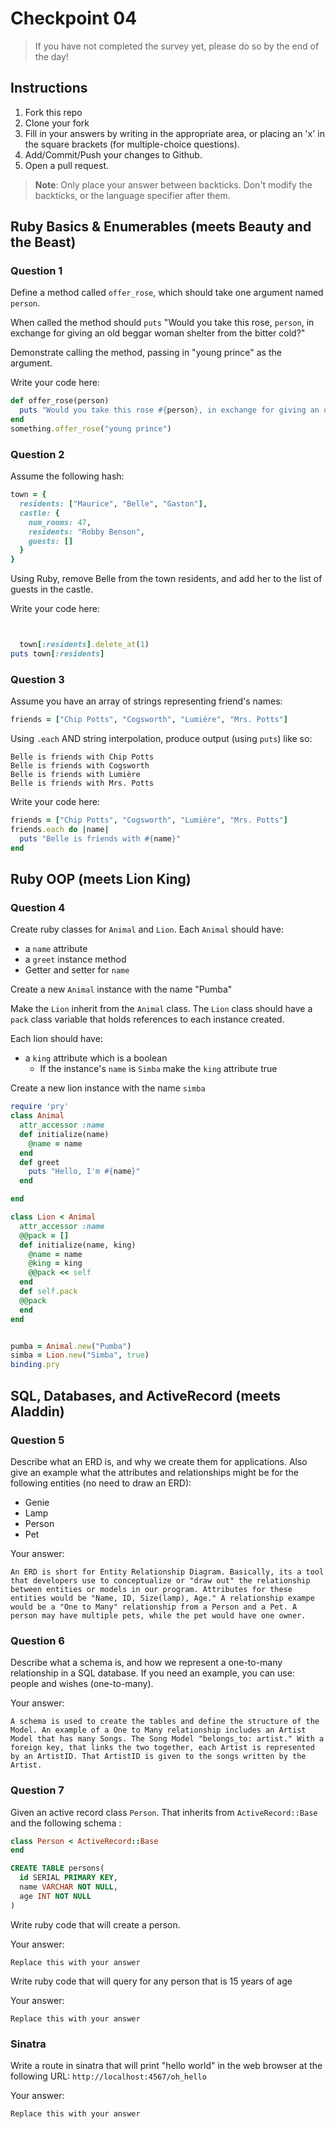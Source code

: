 # Checkpoint 04

> If you have not completed the survey yet,
please do so by the end of the day!

## Instructions

1. Fork this repo
2. Clone your fork
3. Fill in your answers by writing in the appropriate area, or placing an 'x' in
the square brackets (for multiple-choice questions).
4. Add/Commit/Push your changes to Github.
5. Open a pull request.

> **Note**: Only place your answer between backticks. Don't modify the backticks,
or the language specifier after them.

## Ruby Basics & Enumerables (meets Beauty and the Beast)

### Question 1

Define a method called `offer_rose`, which should take one argument named `person`.

When called the method should `puts` "Would you take this rose, `person`, in exchange for giving an old beggar woman shelter from the bitter cold?"

Demonstrate calling the method, passing in "young prince" as the argument.

Write your code here:
```ruby
def offer_rose(person)
  puts "Would you take this rose #{person}, in exchange for giving an old beggar woman shelter from the bitter cold?"
end
something.offer_rose("young prince")

```

### Question 2

Assume the following hash:

```ruby
town = {
  residents: ["Maurice", "Belle", "Gaston"],
  castle: {
    num_rooms: 47,
    residents: "Robby Benson",
    guests: []
  }
}
```

Using Ruby, remove Belle from the town residents, and
add her to the list of guests in the castle.

Write your code here:
```ruby


  town[:residents].delete_at(1)
puts town[:residents]


```

### Question 3

Assume you have an array of strings representing friend's names:

```ruby
friends = ["Chip Potts", "Cogsworth", "Lumière", "Mrs. Potts"]
```

Using `.each` AND string interpolation, produce output (using `puts`) like so:

```
Belle is friends with Chip Potts
Belle is friends with Cogsworth
Belle is friends with Lumière
Belle is friends with Mrs. Potts
```

Write your code here:
```ruby
friends = ["Chip Potts", "Cogsworth", "Lumière", "Mrs. Potts"]
friends.each do |name|
  puts "Belle is friends with #{name}"
end
```
## Ruby OOP (meets Lion King)

### Question 4

Create ruby classes for `Animal` and `Lion`.
Each `Animal` should have:

- a `name` attribute
- a `greet` instance method
- Getter and setter for `name`

Create a new `Animal` instance with the name "Pumba"

Make the `Lion` inherit from the `Animal` class.
The `Lion` class should have a `pack` class variable that holds references to each instance created.

Each lion should have:
- a `king` attribute which is a boolean
  - If the instance's `name` is `Simba` make the `king` attribute true

Create a new lion instance with the name `simba`

```ruby
require 'pry'
class Animal
  attr_accessor :name
  def initialize(name)
    @name = name
  end
  def greet
    puts "Hello, I'm #{name}"
  end

end

class Lion < Animal
  attr_accessor :name
  @@pack = []
  def initialize(name, king)
    @name = name
    @king = king
    @@pack << self
  end
  def self.pack
  @@pack
  end
end


pumba = Animal.new("Pumba")
simba = Lion.new("Simba", true)
binding.pry
```

## SQL, Databases, and ActiveRecord (meets Aladdin)

### Question 5

Describe what an ERD is, and why we create them for applications. Also give an
example what the attributes and relationships might be for the following
entities (no need to draw an ERD):
* Genie
* Lamp
* Person
* Pet

Your answer:
```
An ERD is short for Entity Relationship Diagram. Basically, its a tool that developers use to conceptualize or "draw out" the relationship between entities or models in our program. Attributes for these entities would be "Name, ID, Size(lamp), Age." A relationship exampe would be a "One to Many" relationship from a Person and a Pet. A person may have multiple pets, while the pet would have one owner.
```

### Question 6

Describe what a schema is, and how we represent a one-to-many relationship in a
SQL database. If you need an example, you can use: people and wishes
(one-to-many).

Your answer:
```
A schema is used to create the tables and define the structure of the Model. An example of a One to Many relationship includes an Artist Model that has many Songs. The Song Model "belongs_to: artist." With a foreign key, that links the two together, each Artist is represented by an ArtistID. That ArtistID is given to the songs written by the Artist.
```

### Question 7

Given an active record class `Person`. That inherits from `ActiveRecord::Base` and the following schema :
```ruby
class Person < ActiveRecord::Base
end
```

```sql
CREATE TABLE persons(
  id SERIAL PRIMARY KEY,
  name VARCHAR NOT NULL,
  age INT NOT NULL
)
```

Write ruby code that will create a person.

Your answer:
```
Replace this with your answer
```

Write ruby code that will query for any person that is 15 years of age

Your answer:
```
Replace this with your answer
```

### Sinatra

Write a route in sinatra that will print "hello world" in the web browser at the following URL: `http://localhost:4567/oh_hello`

Your answer:
```
Replace this with your answer
```
